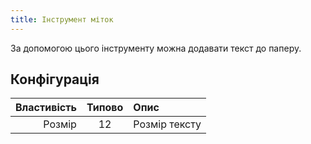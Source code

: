 ```yaml
---
title: Інструмент міток
---
```


За допомогою цього інструменту можна додавати текст до паперу.

## Конфігурація

| Властивість | Типово | Опис          |
| ----------: | :----: | :------------ |
|      Розмір |   12   | Розмір тексту |
